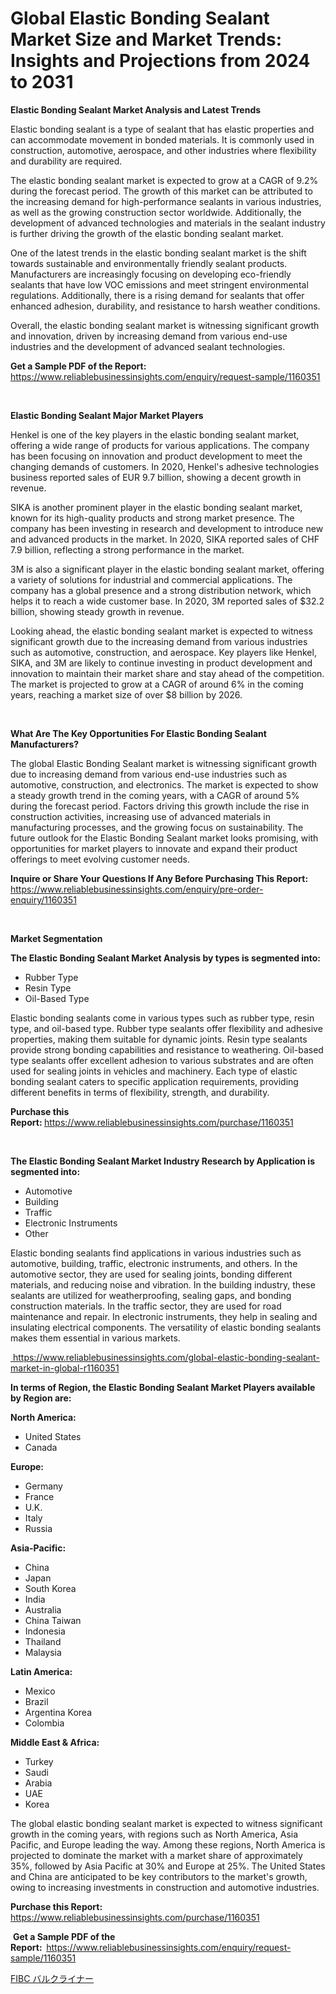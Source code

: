 <p><h1>Global Elastic Bonding Sealant Market Size and Market Trends: Insights and Projections from 2024 to 2031</h1></p><p><strong>Elastic Bonding Sealant Market Analysis and Latest Trends</strong></p>
<p><p>Elastic bonding sealant is a type of sealant that has elastic properties and can accommodate movement in bonded materials. It is commonly used in construction, automotive, aerospace, and other industries where flexibility and durability are required.</p><p>The elastic bonding sealant market is expected to grow at a CAGR of 9.2% during the forecast period. The growth of this market can be attributed to the increasing demand for high-performance sealants in various industries, as well as the growing construction sector worldwide. Additionally, the development of advanced technologies and materials in the sealant industry is further driving the growth of the elastic bonding sealant market.</p><p>One of the latest trends in the elastic bonding sealant market is the shift towards sustainable and environmentally friendly sealant products. Manufacturers are increasingly focusing on developing eco-friendly sealants that have low VOC emissions and meet stringent environmental regulations. Additionally, there is a rising demand for sealants that offer enhanced adhesion, durability, and resistance to harsh weather conditions.</p><p>Overall, the elastic bonding sealant market is witnessing significant growth and innovation, driven by increasing demand from various end-use industries and the development of advanced sealant technologies.</p></p>
<p><strong>Get a Sample PDF of the Report:&nbsp;</strong> <a href="https://www.reliablebusinessinsights.com/enquiry/request-sample/1160351">https://www.reliablebusinessinsights.com/enquiry/request-sample/1160351</a></p>
<p>&nbsp;</p>
<p><strong>Elastic Bonding Sealant Major Market Players</strong></p>
<p><p>Henkel is one of the key players in the elastic bonding sealant market, offering a wide range of products for various applications. The company has been focusing on innovation and product development to meet the changing demands of customers. In 2020, Henkel's adhesive technologies business reported sales of EUR 9.7 billion, showing a decent growth in revenue.</p><p>SIKA is another prominent player in the elastic bonding sealant market, known for its high-quality products and strong market presence. The company has been investing in research and development to introduce new and advanced products in the market. In 2020, SIKA reported sales of CHF 7.9 billion, reflecting a strong performance in the market.</p><p>3M is also a significant player in the elastic bonding sealant market, offering a variety of solutions for industrial and commercial applications. The company has a global presence and a strong distribution network, which helps it to reach a wide customer base. In 2020, 3M reported sales of $32.2 billion, showing steady growth in revenue.</p><p>Looking ahead, the elastic bonding sealant market is expected to witness significant growth due to the increasing demand from various industries such as automotive, construction, and aerospace. Key players like Henkel, SIKA, and 3M are likely to continue investing in product development and innovation to maintain their market share and stay ahead of the competition. The market is projected to grow at a CAGR of around 6% in the coming years, reaching a market size of over $8 billion by 2026.</p></p>
<p>&nbsp;</p>
<p><strong>What Are The Key Opportunities For Elastic Bonding Sealant Manufacturers?</strong></p>
<p><p>The global Elastic Bonding Sealant market is witnessing significant growth due to increasing demand from various end-use industries such as automotive, construction, and electronics. The market is expected to show a steady growth trend in the coming years, with a CAGR of around 5% during the forecast period. Factors driving this growth include the rise in construction activities, increasing use of advanced materials in manufacturing processes, and the growing focus on sustainability. The future outlook for the Elastic Bonding Sealant market looks promising, with opportunities for market players to innovate and expand their product offerings to meet evolving customer needs.</p></p>
<p><strong>Inquire or Share Your Questions If Any Before Purchasing This Report:</strong> <a href="https://www.reliablebusinessinsights.com/enquiry/pre-order-enquiry/1160351">https://www.reliablebusinessinsights.com/enquiry/pre-order-enquiry/1160351</a></p>
<p>&nbsp;</p>
<p><strong>Market Segmentation</strong></p>
<p><strong>The Elastic Bonding Sealant Market Analysis by types is segmented into:</strong></p>
<p><ul><li>Rubber Type</li><li>Resin Type</li><li>Oil-Based Type</li></ul></p>
<p><p>Elastic bonding sealants come in various types such as rubber type, resin type, and oil-based type. Rubber type sealants offer flexibility and adhesive properties, making them suitable for dynamic joints. Resin type sealants provide strong bonding capabilities and resistance to weathering. Oil-based type sealants offer excellent adhesion to various substrates and are often used for sealing joints in vehicles and machinery. Each type of elastic bonding sealant caters to specific application requirements, providing different benefits in terms of flexibility, strength, and durability.</p></p>
<p><strong>Purchase this Report:&nbsp;</strong><a href="https://www.reliablebusinessinsights.com/purchase/1160351">https://www.reliablebusinessinsights.com/purchase/1160351</a></p>
<p>&nbsp;</p>
<p><strong>The Elastic Bonding Sealant Market Industry Research by Application is segmented into:</strong></p>
<p><ul><li>Automotive</li><li>Building</li><li>Traffic</li><li>Electronic Instruments</li><li>Other</li></ul></p>
<p><p>Elastic bonding sealants find applications in various industries such as automotive, building, traffic, electronic instruments, and others. In the automotive sector, they are used for sealing joints, bonding different materials, and reducing noise and vibration. In the building industry, these sealants are utilized for weatherproofing, sealing gaps, and bonding construction materials. In the traffic sector, they are used for road maintenance and repair. In electronic instruments, they help in sealing and insulating electrical components. The versatility of elastic bonding sealants makes them essential in various markets.</p></p>
<p><a href="https://www.reliablebusinessinsights.com/global-elastic-bonding-sealant-market-in-global-r1160351">&nbsp;https://www.reliablebusinessinsights.com/global-elastic-bonding-sealant-market-in-global-r1160351</a></p>
<p><strong>In terms of Region, the Elastic Bonding Sealant Market Players available by Region are:</strong></p>
<p>
    <p> <strong> North America: </strong>
        <ul>
            <li>United States</li>
            <li>Canada</li>
        </ul>
        </p> 
    <p> <strong> Europe: </strong>
        <ul>
            <li>Germany</li>
            <li>France</li>
            <li>U.K.</li>
            <li>Italy</li>
            <li>Russia</li>
        </ul>
        </p> 
    <p> <strong> Asia-Pacific: </strong>
        <ul>
            <li>China</li>
            <li>Japan</li>
            <li>South Korea</li>
            <li>India</li>
            <li>Australia</li>
            <li>China Taiwan</li>
            <li>Indonesia</li>
            <li>Thailand</li>
            <li>Malaysia</li>
        </ul>
        </p> 
    <p> <strong> Latin America: </strong>
        <ul>
            <li>Mexico</li>
            <li>Brazil</li>
            <li>Argentina Korea</li>
            <li>Colombia</li>
        </ul>
        </p> 
    <p> <strong> Middle East & Africa: </strong>
        <ul>
            <li>Turkey</li>
            <li>Saudi</li>
            <li>Arabia</li>
            <li>UAE</li>
            <li>Korea</li>
        </ul>
    </p>
    </p>
<p><p>The global elastic bonding sealant market is expected to witness significant growth in the coming years, with regions such as North America, Asia Pacific, and Europe leading the way. Among these regions, North America is projected to dominate the market with a market share of approximately 35%, followed by Asia Pacific at 30% and Europe at 25%. The United States and China are anticipated to be key contributors to the market's growth, owing to increasing investments in construction and automotive industries.</p></p>
<p><strong>Purchase this Report: </strong><a href="https://www.reliablebusinessinsights.com/purchase/1160351">https://www.reliablebusinessinsights.com/purchase/1160351</a></p>
<p>&nbsp;<strong>Get a Sample PDF of the Report:&nbsp;&nbsp;</strong><a href="https://www.reliablebusinessinsights.com/enquiry/request-sample/1160351">https://www.reliablebusinessinsights.com/enquiry/request-sample/1160351</a></p>
<p><strong></strong></p>
<p><p><a href="https://github.com/bevdtkn4419963/Market-Research-Report-List-2/blob/main/250089188733.md">FIBC バルクライナー</a></p></p>